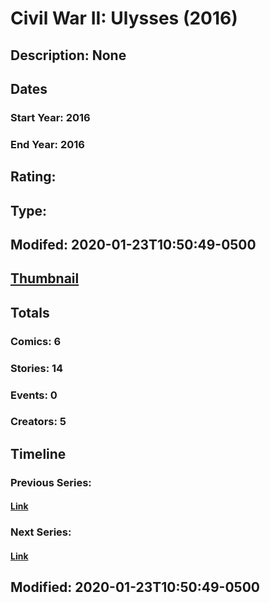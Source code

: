 # Civil War II: Ulysses (2016)
## Description: None
## Dates
### Start Year: 2016
### End Year: 2016
## Rating: 
## Type: 
## Modifed: 2020-01-23T10:50:49-0500
## [Thumbnail](http://i.annihil.us/u/prod/marvel/i/mg/6/90/575b3cb72e528.jpg)
## Totals
### Comics: 6
### Stories: 14
### Events: 0
### Creators: 5
## Timeline
### Previous Series: 
#### [Link]()
### Next Series: 
#### [Link]()
## Modified: 2020-01-23T10:50:49-0500